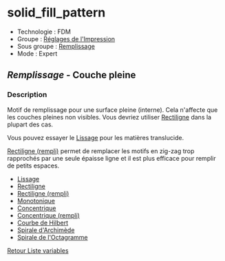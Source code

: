 # solid_fill_pattern

* Technologie : FDM
* Groupe : [Réglages de l'Impression](../print_settings/print_settings.md)
* Sous groupe : [Remplissage](../print_settings/print_settings.md#remplissage)
* Mode : Expert

## *Remplissage -* Couche pleine

### Description

Motif de remplissage pour une surface pleine (interne). Cela n'affecte que les couches pleines non visibles.
Vous devriez utiliser [Rectiligne](../pattern/pattern_rectilinear.md) dans la plupart des cas.

Vous pouvez essayer le [Lissage](../pattern/pattern_smooth.md) pour les matières  translucide.

[Rectiligne (rempli)](../pattern/pattern_rectilineargapfill.md)  permet de remplacer les motifs en zig-zag trop rapprochés par une seule épaisse ligne et il est plus efficace pour remplir de petits espaces.

 - [Lissage](../pattern/pattern_smooth.md)
 - [Rectiligne](../pattern/pattern_rectilinear.md)
 - [Rectiligne (rempli)](../pattern/pattern_rectilineargapfill.md)
 - [Monotonique](../pattern/pattern_monotonic.md)
 - [Concentrique](../pattern/pattern_concentric.md)
 - [Concentrique (rempli)](../pattern/pattern_concentricgapfill.md)
 - [Courbe de Hilbert](../pattern/pattern_hilbertcurve.md)
 - [Spirale d'Archimède](../pattern/pattern_archimedeanchords.md)
 - [Spirale de l'Octagramme](../pattern/pattern_octagramspiral.md)

[Retour Liste variables](variable_list.md)
